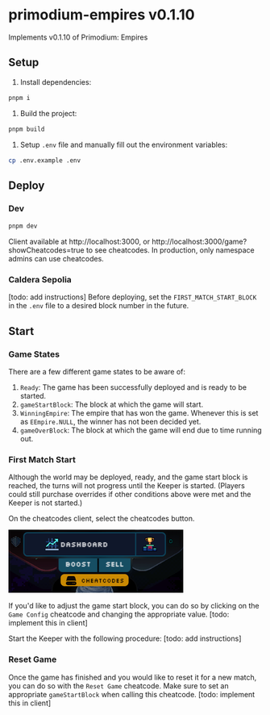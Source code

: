 # primodium-empires v0.1.10

Implements v0.1.10 of Primodium: Empires


## Setup

1. Install dependencies:
  ```sh
  pnpm i
  ```
1. Build the project:
  ```sh
  pnpm build
  ```
1. Setup `.env` file and manually fill out the environment variables:
  ```sh
  cp .env.example .env
  ```

## Deploy

### Dev
```sh
pnpm dev
```

Client available at http://localhost:3000, or http://localhost:3000/game?showCheatcodes=true to see cheatcodes. In production, only namespace admins can use cheatcodes.

### Caldera Sepolia
[todo: add instructions]
Before deploying, set the `FIRST_MATCH_START_BLOCK` in the `.env` file to a desired block number in the future.

## Start

### Game States
There are a few different game states to be aware of:

1. `Ready`: The game has been successfully deployed and is ready to be started.
1. `gameStartBlock`: The block at which the game will start.
1. `WinningEmpire`: The empire that has won the game. Whenever this is set as `EEmpire.NULL`, the winner has not been decided yet.
1. `gameOverBlock`: The block at which the game will end due to time running out.


### First Match Start

Although the world may be deployed, ready, and the game start block is reached, the turns will not progress until the Keeper is started.
(Players could still purchase overrides if other conditions above were met and the Keeper is not started.)

On the cheatcodes client, select the cheatcodes button.

![cheatcodes](./packages/assets/docs/cheatcodes_button.png)

If you'd like to adjust the game start block, you can do so by clicking on the `Game Config` cheatcode and changing the appropriate value. [todo: implement this in client]

Start the Keeper with the following procedure: [todo: add instructions]

### Reset Game

Once the game has finished and you would like to reset it for a new match, you can do so with the `Reset Game` cheatcode.
Make sure to set an appropriate `gameStartBlock` when calling this cheatcode. [todo: implement this in client]